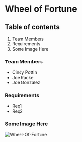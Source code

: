 # Wheel of Fortune


## Table of contents
1. Team Members
3. Requirements
4. Some Image Here


### Team Members
+ Cindy Pottin
+ Joe Racke 
+ Joe Gonzalez

### Requirements
+ Req1
+ Req2

### Some Image Here
![Wheel-Of-Fortune](https://i.imgur.com/7rujzV5.png)